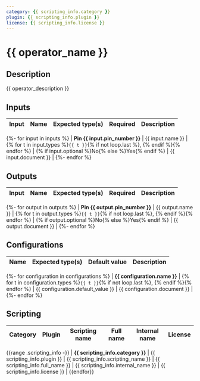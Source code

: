 ```yaml
---
category: {{ scripting_info.category }}
plugin: {{ scripting_info.plugin }}
license: {{ scripting_info.license }}
---
```


# {{ operator_name }}

## Description

{{ operator_description }}

## Inputs


| Input | Name| Expected type(s) | Required | Description |
|-------|-----|------|----------|-------------|
{%- for input in inputs %}
| **Pin {{ input.pin_number }}** | {{ input.name }} | {% for t in input.types %}`{{ t }}`{% if not loop.last %}, {% endif %}{% endfor %} | {% if input.optional %}No{% else %}Yes{% endif %} | {{ input.document }} |
{%- endfor %}

## Outputs

| Input | Name| Expected type(s) | Required | Description |
|-------|-----|------|----------|-------------|
{%- for output in outputs %}
| **Pin {{ output.pin_number }}** | {{ output.name }} | {% for t in output.types %}`{{ t }}`{% if not loop.last %}, {% endif %}{% endfor %} | {% if output.optional %}No{% else %}Yes{% endif %} | {{ output.document }} |
{%- endfor %}

## Configurations

| Name| Expected type(s) | Default value | Description |
|-----|------|----------|-------------|
{%- for configuration in configurations %}
| **{{ configuration.name }}** | {% for t in configuration.types %}`{{ t }}`{% if not loop.last %}, {% endif %}{% endfor %} | {{ configuration.default_value }} | {{ configuration.document }} |
{%- endfor %}

## Scripting

| Category| Plugin | Scripting name | Full name | Internal name | License |
|---------|--------|----------------|-----------|---------------|---------|
{{range .scripting_info -}}
| **{{ scripting_info.category }}** | {{ scripting_info.plugin }} | {{  scripting_info.scripting_name }} | {{ scripting_info.full_name  }} | {{ scripting_info.internal_name  }} | {{ scripting_info.license  }} |
{{endfor}}
